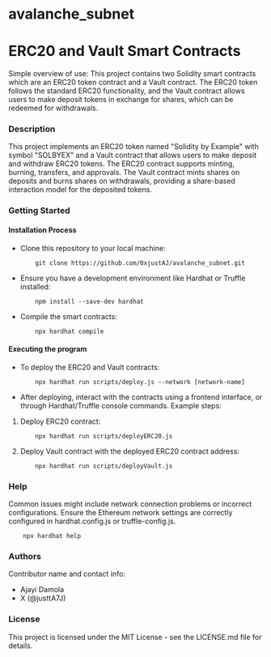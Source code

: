 # avalanche_subnet

# ERC20 and Vault Smart Contracts

Simple overview of use:
This project contains two Solidity smart contracts which are an ERC20 token contract and a Vault contract. The ERC20 token follows the standard ERC20 functionality, and the Vault contract allows users to make deposit tokens in exchange for shares, which can be redeemed for withdrawals.

### Description

This project implements an ERC20 token named "Solidity by Example" with symbol "SOLBYEX" and a Vault contract that allows users to make deposit and withdraw ERC20 tokens. The ERC20 contract supports minting, burning, transfers, and approvals. The Vault contract mints shares on deposits and burns shares on withdrawals, providing a share-based interaction model for the deposited tokens.

### Getting Started

#### Installation Process

- Clone this repository to your local machine:
  ```
      git clone https://github.com/0xjustAJ/avalanche_subnet.git 
  ```
- Ensure you have a development environment like Hardhat or Truffle installed:
  ```
      npm install --save-dev hardhat
  ```
- Compile the smart contracts:
  ```
      npx hardhat compile
  ```

#### Executing the program

- To deploy the ERC20 and Vault contracts:
  ```
      npx hardhat run scripts/deploy.js --network [network-name]
  ```
- After deploying, interact with the contracts using a frontend interface, or through Hardhat/Truffle console commands.
  Example steps:

1. Deploy ERC20 contract:
   ```
       npx hardhat run scripts/deployERC20.js
   ```
2. Deploy Vault contract with the deployed ERC20 contract address:
   ```
       npx hardhat run scripts/deployVault.js
   ```

### Help

Common issues might include network connection problems or incorrect configurations. Ensure the Ethereum network settings are correctly configured in hardhat.config.js or truffle-config.js.

`     npx hardhat help
`

### Authors

Contributor name and contact info:

- Ajayi Damola
- X (@justtA7J)

### License

This project is licensed under the MIT License - see the LICENSE.md file for details.
